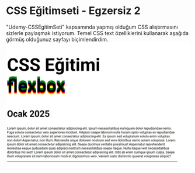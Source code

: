 # CSS Eğitimseti - Egzersiz 2
"Udemy-CSSEgitimSeti" kapsamında yapmış olduğum CSS alıştırmasını sizlerle paylaşmak istiyorum. Temel CSS text özelliklerini kullanarak aşağıda görmüş olduğunuz sayfayı biçimlendirdim.
<br>
<img align="center" src="https://github.com/StarLordBerke4/Udemy-CSSEgitimSeti/blob/main/CSS%20E%C4%9Fitim%20Seti/Egzersizler/CSS%20Egzersiz%202/EkranG%C3%B6r%C3%BCnt%C3%BCs%C3%BC.jpg" alt="egzersiz2" width="1100"/>
